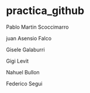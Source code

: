 ﻿# practica_github

Pablo Martin Scoccimarro

juan Asensio Falco

Gisele Galaburri

Gigi Levit

Nahuel Bullon

Federico Segui

